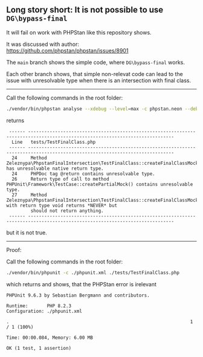 ## Long story short: It is not possible to use `DG\bypass-final` ##

It will fail on work with PHPStan like this repository shows.

It was discussed with author: https://github.com/phpstan/phpstan/issues/8901

The `main` branch shows the simple code, where `DG\bypass-final` works.

Each other branch shows, that simple non-relevat code can lead to the issue with unresolvable type when there is
an intersection with final class.

---

Call the following commands in the root folder:

```bash
./vendor/bin/phpstan analyse --xdebug --level=max -c phpstan.neon --debug ./src ./tests
```

returns

```
 ------ ----------------------------------------------------------------------------------------------------------------------------
  Line   tests/TestFinalClass.php
 ------ ----------------------------------------------------------------------------------------------------------------------------
  24     Method Zeleznypa\PhpstanFinalIntersection\TestFinalClass::createFinalClassMock() has unresolvable native return type.
  24     PHPDoc tag @return contains unresolvable type.
  26     Return type of call to method PHPUnit\Framework\TestCase::createPartialMock() contains unresolvable type.
  27     Method Zeleznypa\PhpstanFinalIntersection\TestFinalClass::createFinalClassMock() with return type void returns *NEVER* but
         should not return anything.
 ------ ----------------------------------------------------------------------------------------------------------------------------
```

but it is not true.

---

Proof:

Call the following commands in the root folder:

```bash
./vendor/bin/phpunit -c ./phpunit.xml ./tests/TestFinalClass.php
```

which returns and shows, that the PHPStan error is irelevant

```
PHPUnit 9.6.3 by Sebastian Bergmann and contributors.

Runtime:       PHP 8.2.3
Configuration: ./phpunit.xml

.                                                                   1 / 1 (100%)

Time: 00:00.084, Memory: 6.00 MB

OK (1 test, 1 assertion)

```